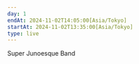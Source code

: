 ```yaml
---
day: 1
endAt: 2024-11-02T14:05:00[Asia/Tokyo]
startAt: 2024-11-02T13:35:00[Asia/Tokyo]
type: live
---
```


Super Junoesque Band
